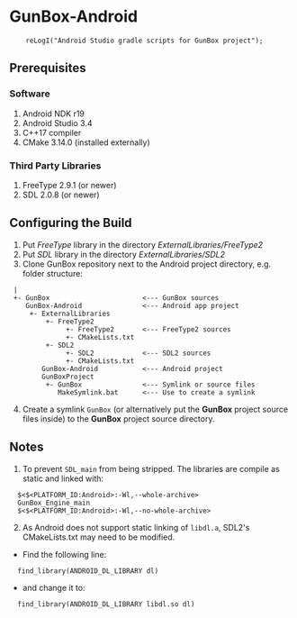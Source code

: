GunBox-Android
==============

```
    reLogI("Android Studio gradle scripts for GunBox project");
```

## Prerequisites

### Software
1. Android NDK r19
2. Android Studio 3.4
3. C++17 compiler
4. CMake 3.14.0 (installed externally)

### Third Party Libraries
1. FreeType 2.9.1 (or newer)
2. SDL 2.0.8 (or newer)

## Configuring the Build

1. Put *FreeType* library in the directory *ExternalLibraries/FreeType2*
2. Put *SDL* library in the directory *ExternalLibraries/SDL2*
3. Clone GunBox repository next to the Android project directory, e.g. folder 
   structure:
```
 |
 +- GunBox                       <--- GunBox sources
    GunBox-Android               <--- Android app project
     +- ExternalLibraries
         +- FreeType2
              +- FreeType2       <--- FreeType2 sources
              +- CMakeLists.txt
         +- SDL2
              +- SDL2            <--- SDL2 sources
              +- CMakeLists.txt 
        GunBox-Android           <--- Android project
        GunBoxProject
         +- GunBox               <--- Symlink or source files
            MakeSymlink.bat      <--- Use to create a symlink
```
4. Create a symlink `GunBox` (or alternatively put the **GunBox** project source
   files inside) to the **GunBox** project source directory.

## Notes

1. To prevent `SDL_main` from being stripped. The libraries are compile as
   static and linked with:
```
  $<$<PLATFORM_ID:Android>:-Wl,--whole-archive>
  GunBox_Engine_main
  $<$<PLATFORM_ID:Android>:-Wl,--no-whole-archive>
```

2. As Android does not support static linking of `libdl.a`, SDL2's
   CMakeLists.txt may need to be modified.
* Find the following line:
```
  find_library(ANDROID_DL_LIBRARY dl)
```
* and change it to:
```
  find_library(ANDROID_DL_LIBRARY libdl.so dl)
```
